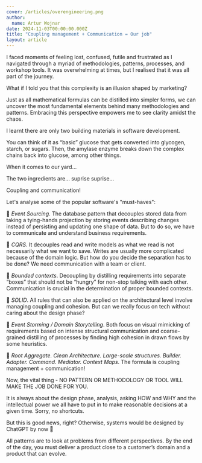 ```yaml
---
cover: /articles/overengineering.png
author:
  name: Artur Wojnar
date: 2024-11-03T00:00:00.000Z
title: "Coupling management + Communication = Our job"
layout: article
---
```



I faced moments of feeling lost, confused, futile and frustrated as I navigated through a myriad of methodologies, patterns, processes, and workshop tools. It was overwhelming at times, but I realised that it was all part of the journey.  
  
What if I told you that this complexity is an illusion shaped by marketing?  
  
Just as all mathematical formulas can be distilled into simpler forms, we can uncover the most fundamental elements behind many methodologies and patterns. Embracing this perspective empowers me to see clarity amidst the chaos.  
  
I learnt there are only two building materials in software development.  
  
You can think of it as “basic” glucose that gets converted into glycogen, starch, or sugars. Then, the amylase enzyme breaks down the complex chains back into glucose, among other things.  
  
When it comes to our yard…  
  
The two ingredients are… suprise suprise…  
  
Coupling and communication!  
  
Let's analyse some of the popular software's "must-haves":  

🤌 _Event Sourcing_. The database pattern that decouples stored data from taking a tying-hands projection by storing events describing changes instead of persisting and updating one shape of data. But to do so, we have to communicate and understand business requirements.  
  
🤜 _CQRS_. It decouples read and write models as what we read is not necessarily what we want to save. Writes are usually more complicated because of the domain logic. But how do you decide the separation has to be done? We need communication with a team or client.  
  
🤙 _Bounded contexts_. Decoupling by distilling requirements into separate “boxes” that should not be “hungry” for non-stop talking with each other. Communication is crucial in the determination of proper bounded contexts.  
  
🫶 _SOLID_. All rules that can also be applied on the architectural level involve managing coupling and cohesion. But can we really focus on tech without caring about the design phase?  
  
🫱 _Event Storming / Domain Storytelling_. Both focus on visual mimicking of requirements based on intense structural communication and coarse-grained distilling of processes by finding high cohesion in drawn flows by some heuristics.  
  
🤟 _Root Aggregate. Clean Architecture. Large-scale structures. Builder. Adapter. Command. Mediator. Context Maps_. The formula is coupling management + communication!  
  
Now, the vital thing - NO PATTERN OR METHODOLOGY OR TOOL WILL MAKE THE JOB DONE FOR YOU.  
  
It is always about the design phase, analysis, asking HOW and WHY and the intellectual power we all have to put in to make reasonable decisions at a given time. Sorry, no shortcuts.  
  
But this is good news, right? Otherwise, systems would be designed by ChatGPT by now 🫣  
  
All patterns are to look at problems from different perspectives. By the end of the day, you must deliver a product close to a customer’s domain and a product that can evolve.

<img class="article-image" src="/articles/overengineering.png" alt>